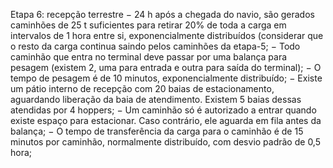 Etapa 6: recepção terrestre
−	24 h após a chegada do navio, são gerados caminhões de 25 t suficientes para retirar 20% de toda a carga em intervalos de 1 hora entre si, exponencialmente distribuídos (considerar que o resto da carga continua saindo pelos caminhões da etapa-5;
−	Todo caminhão que entra no terminal deve passar por uma balança para pesagem (existem 2, uma para entrada e outra para saída do terminal);
−	O tempo de pesagem é de 10 minutos, exponencialmente distribuído;
−	Existe um pátio interno de recepção com 20 baias de estacionamento, aguardando liberação da baia de atendimento. Existem 5 baias dessas atendidas por 4 hoppers;
−	Um caminhão só é autorizado a entrar quando existe espaço para estacionar. Caso contrário, ele aguarda em fila antes da balança;
−	O tempo de transferência da carga para o caminhão é de 15 minutos por caminhão, normalmente distribuído, com desvio padrão de 0,5 hora;
